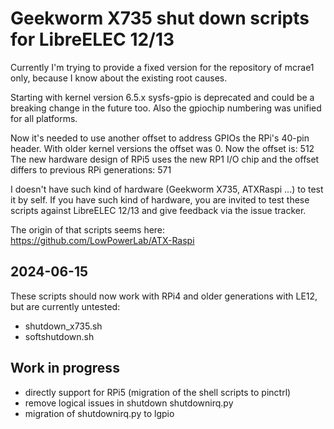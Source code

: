 # Geekworm X735 shut down scripts for LibreELEC 12/13

Currently I'm trying to provide a fixed version for the repository of mcrae1 only, because I know about the existing root causes.

Starting with kernel version 6.5.x sysfs-gpio is deprecated and could be a breaking change in the future too. Also the gpiochip numbering was unified for all platforms.

Now it's needed to use another offset to address GPIOs the RPi's 40-pin header.
With older kernel versions the offset was 0. Now the offset is: 512
The new hardware design of RPi5 uses the new RP1 I/O chip and the offset differs to previous RPi generations: 571

I doesn't have such kind of hardware (Geekworm X735, ATXRaspi ...) to test it by self.
If you have such kind of hardware, you are invited to test these scripts against LibreELEC 12/13 and give feedback via the issue tracker.

The origin of that scripts seems here: <https://github.com/LowPowerLab/ATX-Raspi>

## 2024-06-15

These scripts should now work with RPi4 and older generations with LE12, but are currently untested:

- shutdown_x735.sh
- softshutdown.sh

## Work in progress

- directly support for RPi5 (migration of the shell scripts to pinctrl)
- remove logical issues in shutdown shutdownirq.py
- migration of shutdownirq.py to lgpio
